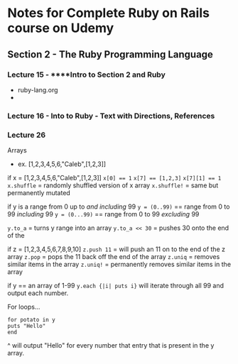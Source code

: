 # Notes for Complete Ruby on Rails course on Udemy

## Section 2 - The Ruby Programming Language
### Lecture 15 - ****Intro to Section 2 and Ruby  
- ruby-lang.org
- 

### Lecture 16 - Into to Ruby - Text with Directions, References 

### Lecture 26
Arrays
- ex. [1,2,3,4,5,6,"Caleb",[1,2,3]]

if x = [1,2,3,4,5,6,"Caleb",[1,2,3]]
`x[0] == 1`
`x[7] == [1,2,3]`
`x[7][1] == 1`
`x.shuffle` = randomly shuffled version of x array
`x.shuffle!` = same but permanently mutated

if y is a range from 0 up to _and including_ 99
`y = (0..99)` == range from 0 to 99 *including* 99
`y = (0...99)` == range from 0 to 99 *excluding* 99

`y.to_a` = turns y range into an array
`y.to_a << 30` = pushes 30 onto the end of the 

if z = [1,2,3,4,5,6,7,8,9,10]
`z.push 11` = will push an 11 on to the end of the z array
`z.pop` = pops the 11 back off the end of the array
`z.uniq` = removes similar items in the array
`z.uniq!` = permanently removes similar items in the array

if y == an array of 1-99
`y.each {|i| puts i}` will iterate through all 99 and output each number.

For loops...
```
for potato in y
puts "Hello"
end
```
^ will output "Hello" for every number that entry that is present in the y array.


